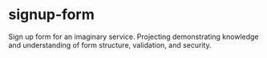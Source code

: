 # signup-form
Sign up form for an imaginary service. Projecting demonstrating
knowledge and understanding of form structure, validation, and security.
